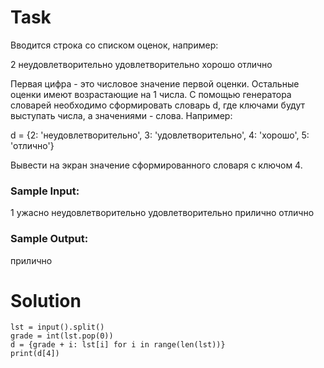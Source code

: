 # Task

Вводится строка со списком оценок, например:

2 неудовлетворительно удовлетворительно хорошо отлично

Первая цифра - это числовое значение первой оценки. Остальные оценки имеют возрастающие на 1 числа. С помощью генератора словарей необходимо сформировать словарь d, где ключами будут выступать числа, а значениями - слова.
Например:

d = {2: 'неудовлетворительно', 3: 'удовлетворительно', 4: 'хорошо', 5: 'отлично'}

Вывести на экран значение сформированного словаря с ключом 4.

### Sample Input:

1 ужасно неудовлетворительно удовлетворительно прилично отлично

### Sample Output:

прилично

# Solution
```
lst = input().split()
grade = int(lst.pop(0))
d = {grade + i: lst[i] for i in range(len(lst))}
print(d[4])
```